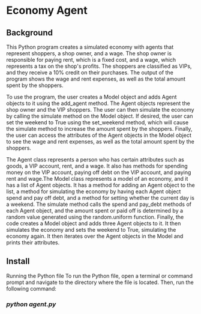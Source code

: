 # Economy Agent

## Background

This Python program creates a simulated economy with agents that represent shoppers, a shop owner, and a wage. The shop owner is responsible for paying rent, which is a fixed cost, and a wage, which represents a tax on the shop's profits. The shoppers are classified as VIPs, and they receive a 10% credit on their purchases. The output of the program shows the wage and rent expenses, as well as the total amount spent by the shoppers.

To use the program, the user creates a Model object and adds Agent objects to it using the add_agent method. The Agent objects represent the shop owner and the VIP shoppers. The user can then simulate the economy by calling the simulate method on the Model object. If desired, the user can set the weekend to True using the set_weekend method, which will cause the simulate method to increase the amount spent by the shoppers. Finally, the user can access the attributes of the Agent objects in the Model object to see the wage and rent expenses, as well as the total amount spent by the shoppers.

 The Agent class represents a person who has certain attributes such as goods, a VIP account, rent, and a wage. It also has methods for spending money on the VIP account, paying off debt on the VIP account, and paying rent and wage.The Model class represents a model of an economy, and it has a list of Agent objects. It has a method for adding an Agent object to the list, a method for simulating the economy by having each Agent object spend and pay off debt, and a method for setting whether the current day is a weekend. The simulate method calls the spend and pay_debt methods of each Agent object, and the amount spent or paid off is determined by a random value generated using the random.uniform function. Finally, the code creates a Model object and adds three Agent objects to it. It then simulates the economy and sets the weekend to True, simulating the economy again. It then iterates over the Agent objects in the Model and prints their attributes.
 
 ## Install 
 Running the Python file
To run the Python file, open a terminal or command prompt and navigate to the directory where the file is located. Then, run the following command:
### *python agent.py*
